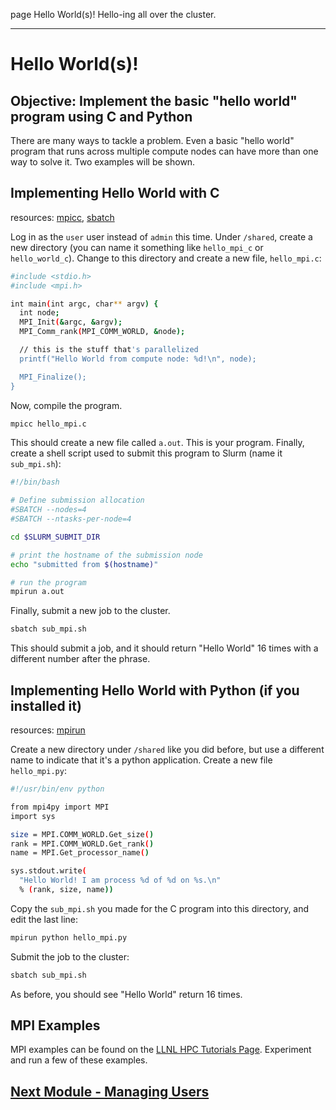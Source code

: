page
Hello World(s)!
Hello-ing all over the cluster.

---

# Hello World(s)!

## Objective: Implement the basic "hello world" program using C and Python

There are many ways to tackle a problem. Even a basic "hello world" program that runs across multiple compute nodes can have more than one way to solve it. Two examples will be shown.

## Implementing Hello World with C

<span class="small">resources:
[mpicc](https://www.open-mpi.org/doc/v4.0/man1/mpicc.1.php),
[sbatch](https://slurm.schedmd.com/sbatch.html)
</span>

Log in as the `user` user instead of `admin` this time. Under `/shared`, create a new directory (you can name it something like `hello_mpi_c` or `hello_world_c`). Change to this directory and create a new file, `hello_mpi.c`:

```bash
#include <stdio.h>
#include <mpi.h>

int main(int argc, char** argv) {
  int node;
  MPI_Init(&argc, &argv);
  MPI_Comm_rank(MPI_COMM_WORLD, &node);

  // this is the stuff that's parallelized
  printf("Hello World from compute node: %d!\n", node);

  MPI_Finalize();
}
```

Now, compile the program.

```bash
mpicc hello_mpi.c
```

This should create a new file called `a.out`. This is your program. Finally, create a shell script used to submit this program to Slurm (name it `sub_mpi.sh`):

```bash
#!/bin/bash

# Define submission allocation
#SBATCH --nodes=4
#SBATCH --ntasks-per-node=4

cd $SLURM_SUBMIT_DIR

# print the hostname of the submission node
echo "submitted from $(hostname)"

# run the program
mpirun a.out
```

Finally, submit a new job to the cluster.

```bash
sbatch sub_mpi.sh
```

This should submit a job, and it should return "Hello World" 16 times with a different number after the phrase.

## Implementing Hello World with Python (if you installed it)

<span class="small">resources:
[mpirun](https://www.open-mpi.org/doc/current/man1/mpirun.1.php)
</span>

Create a new directory under `/shared` like you did before, but use a different name to indicate that it's a python application. Create a new file `hello_mpi.py`:

```bash
#!/usr/bin/env python

from mpi4py import MPI
import sys

size = MPI.COMM_WORLD.Get_size()
rank = MPI.COMM_WORLD.Get_rank()
name = MPI.Get_processor_name()

sys.stdout.write(
  "Hello World! I am process %d of %d on %s.\n"
  % (rank, size, name))
```

Copy the `sub_mpi.sh` you made for the C program into this directory, and edit the last line:

```bash
mpirun python hello_mpi.py
```

Submit the job to the cluster:

```bash
sbatch sub_mpi.sh
```

As before, you should see "Hello World" return 16 times.

## MPI Examples

MPI examples can be found on the [LLNL HPC Tutorials Page](https://hpc-tutorials.llnl.gov/mpi/exercise_1/). Experiment and run a few of these examples.

## [Next Module - Managing Users](users)
